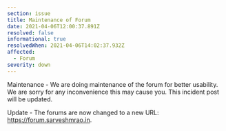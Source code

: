 ```yaml
---
section: issue
title: Maintenance of Forum
date: 2021-04-06T12:00:37.891Z
resolved: false
informational: true
resolvedWhen: 2021-04-06T14:02:37.932Z
affected:
  - Forum
severity: down
---
```

Maintenance - We are doing maintenance of the forum for better usability. We are sorry for any inconvenience this may cause you. This incident post will be updated.

Update - The forums are now changed to a new URL: https://forum.sarveshmrao.in.